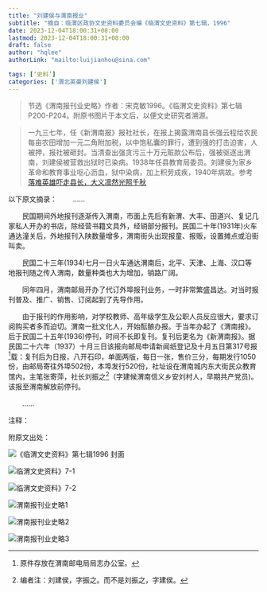 ```yaml
---
title: "刘建侯与渭南报业"
subtitle: "摘自：临渭区政协文史资料委员会编《临渭文史资料》第七辑，1996"
date: 2023-12-04T18:00:31+08:00
lastmod: 2023-12-04T18:00:31+08:00
draft: false
author: "hqlee"
authorLink: "mailto:luijianhou@sina.com"

tags: [‘史料’]
categories: ['渭北英豪刘建侯']
---
```


>节选《渭南报刊业史略》作者：宋克敏1996。《临渭文史资料》第七辑P200-P204。附原书图片于本文后，以便文史研究者溯源。

>一九三七年，任《新渭南报》报社社长，在报上揭露渭南县长强云程给农民每亩农田增加一元二角附加税，以中饱私囊的罪行，遭到强的打击迫害，人被押，报社被砸封。当清查出强贪污三十万元赃款公布后，强被驱逐出渭南，刘建侯被营救出狱时已染病。1938年任县教育局委员。刘建侯为家乡革命和教育事业呕心沥血，狱中染病，加上积劳成疾，1940年病故。参考[落难英雄吓走县长，大义凛然光照千秋](https://darkgoldbar.github.io/posts/ljh/ljh009/)


以下原文摘录：
　　……
      
　　民国期间外地报刊逐渐传入渭南，市面上先后有新渭、大丰、田道兴、复记几家私人开办的书店，除经营书籍文具外，经销部分报刊。民国二十年(1931年)火车通达潼关后，外地报刊入陕数量增多，渭南街头出现报童、报贩，设置摊点或沿街叫卖。
      
　　民国二十三年(1934)七月一日火车通达渭南后，北平、天津、上海、汉口等地报刊随之传入渭南，数量种类也大为增加，销路广阔。

　　同年四月，渭南邮局开办了代订外埠报刊业务，一时非常繁盛昌达。对当时报刊普及、推广、销售、订阅起到了先导作用。

　　由于报刊的作用影响，对学校教师、高年级学生及公职人员反应很大，要求订阅购买者多而迫切。渭南一批文化人，开始酝酿办报。于当年办起了《渭南报》。后于民国二十五年(1936)停刊，时间不长即复刊。复刊后更名为《新渭南报》。据民国二十六年（1937）十月三日该报向邮局申请新闻纸登记及十月五日第317号报[^1]载：复刊后为日报，八开石印，单面两版，每日一张，售价三分，每期发行1050份，由邮局寄往外埠502份，本埠发行520份，社址设在渭南城内东大街民众教育馆内，主笔张寄萍，社长刘振之[^2]（字建候渭南信义乡安刘村人，早期共产党员)。该报至渭南解放前停刊。

　　……

注释：

[^1]: 原件存放在渭南邮电局局志办公室。

[^2]: 编者注：刘建侯，字振之。而不是刘振之，字建侯。


附原文出处：

![《临渭文史资料》第七辑1996 封面](/images/ljh/临渭文史资料7.jpg "《临渭文史资料》第七辑1996 封面") 

![临渭文史资料》7-1](/images/ljh/临渭文史资料7-1.jpg "《临渭文史资料》7-1") 

![临渭文史资料》7-2](/images/ljh/临渭文史资料7-2.jpg "《临渭文史资料》7-2") 

![渭南报刊业史略1](/images/ljh/渭南报刊业史略1.jpg "渭南报刊业史略1") 

![渭南报刊业史略2](/images/ljh/渭南报刊业史略2.jpg "渭南报刊业史略2") 

![渭南报刊业史略3](/images/ljh/渭南报刊业史略3.jpg "渭南报刊业史略3") 
